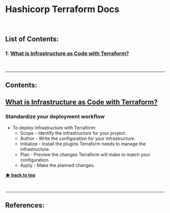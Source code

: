 # Hashicorp Terraform Docs

<br />

## List of Contents:

### 1. [What is Infrastructure as Code with Terraform?](#content-1)

<br />

---

## Contents:
## [What is Infrastructure as Code with Terraform?](https://developer.hashicorp.com/terraform/tutorials/aws-get-started/infrastructure-as-code) <span id="content-1"></span>

### Standardize your deployment workflow
- To deploy infrastructure with Terraform:
  - Scope - Identify the infrastructure for your project.
  - Author - Write the configuration for your infrastructure.
  - Initialize - Install the plugins Terraform needs to manage the infrastructure.
  - Plan - Preview the changes Terraform will make to match your configuration.
  - Apply - Make the planned changes.


**[⬆ back to top](#list-of-contents)**

<br />

---

## References: